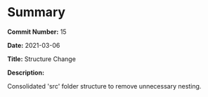 # Summary

**Commit Number:** 15

**Date:** 2021-03-06

**Title:** Structure Change

**Description:**

Consolidated 'src' folder structure to remove unnecessary nesting.